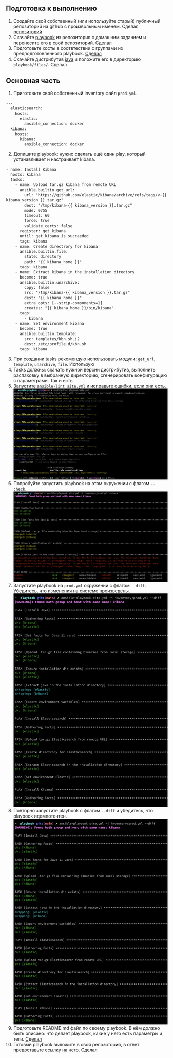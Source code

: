 ## Подготовка к выполнению
1. Создайте свой собственный (или используйте старый) публичный репозиторий на github с произвольным именем.
Сделал [репозиторий](https://github.com/evgeniy-skt/ansible-playbook)
2. Скачайте [playbook](./playbook/) из репозитория с домашним заданием и перенесите его в свой репозиторий.
[Сделал](https://github.com/evgeniy-skt/ansible-playbook/tree/main/playbook)
3. Подготовьте хосты в соотвтествии с группами из предподготовленного playbook.
[Сделал](https://github.com/evgeniy-skt/ansible-playbook/blob/main/docker-compose.yml)
4. Скачайте дистрибутив [java](https://www.oracle.com/java/technologies/javase-jdk11-downloads.html) и положите его в директорию `playbook/files/`.
Сделал

## Основная часть
1. Приготовьте свой собственный inventory файл `prod.yml`.
```
---
  elasticsearch:
    hosts:
      elastic:
        ansible_connection: docker
  kibana:
    hosts:
      kibana:
        ansible_connection: docker
```
2. Допишите playbook: нужно сделать ещё один play, который устанавливает и настраивает kibana.
```
- name: Install Kibana
  hosts: kibana
  tasks:
    - name: Upload tar.gz kibana from remote URL
      ansible.builtin.get_url:
        url: "https://github.com/elastic/kibana/archive/refs/tags/v-{{ kibana_version }}.tar.gz"
        dest: "/tmp/kibana-{{ kibana_version }}.tar.gz"
        mode: 0755
        timeout: 60
        force: true
        validate_certs: false
      register: get_kibana
      until: get_kibana is succeeded
      tags: kibana
    - name: Create directrory for kibana
      ansible.builtin.file:
        state: directory
        path: "{{ kibana_home }}"
      tags: kibana
    - name: Extract kibana in the installation directory
      become: true
      ansible.builtin.unarchive:
        copy: false
        src: "/tmp/kibana-{{ kibana_version }}.tar.gz"
        dest: "{{ kibana_home }}"
        extra_opts: [--strip-components=1]
        creates: "{{ kibana_home }}/bin/kibana"
      tags:
        - kibana
    - name: Set environment kibana
      become: true
      ansible.builtin.template:
        src: templates/kbn.sh.j2
        dest: /etc/profile.d/kbn.sh
      tags: kibana

```
3. При создании tasks рекомендую использовать модули: `get_url`, `template`, `unarchive`, `file`.
Использую
4. Tasks должны: скачать нужной версии дистрибутив, выполнить распаковку в выбранную директорию, сгенерировать конфигурацию с параметрами.
Так и есть
5. Запустите `ansible-lint site.yml` и исправьте ошибки, если они есть.
![lint_errors](https://github.com/evgeniy-skt/devops-netology/blob/main/screenshots/8_2_lint_empty_errors.png)
6. Попробуйте запустить playbook на этом окружении с флагом `--check`.
![check](https://github.com/evgeniy-skt/devops-netology/blob/main/screenshots/8_2_ansible_check.png)
7. Запустите playbook на `prod.yml` окружении с флагом `--diff`. Убедитесь, что изменения на системе произведены.
![diff](https://github.com/evgeniy-skt/devops-netology/blob/main/screenshots/8_2_ansible_diff.png)
8. Повторно запустите playbook с флагом `--diff` и убедитесь, что playbook идемпотентен.
![diff2](https://github.com/evgeniy-skt/devops-netology/blob/main/screenshots/8_2_ansible_diff2.png)
9. Подготовьте README.md файл по своему playbook. В нём должно быть описано: что делает playbook, какие у него есть параметры и теги.
[Сделал](https://github.com/evgeniy-skt/ansible-playbook/blob/main/README.md)
10. Готовый playbook выложите в свой репозиторий, в ответ предоставьте ссылку на него.
[Сделал]([Сделал](https://github.com/evgeniy-skt/ansible-playbook/blob/main/docker-compose.yml))
